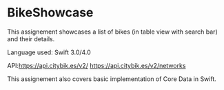 # BikeShowcase

This assignement showcases a list of bikes (in table view with search bar) and their details.

Language used: Swift 3.0/4.0

API:https://api.citybik.es/v2/
     https://api.citybik.es/v2/networks

This assignement also covers basic implementation of Core Data in Swift.
